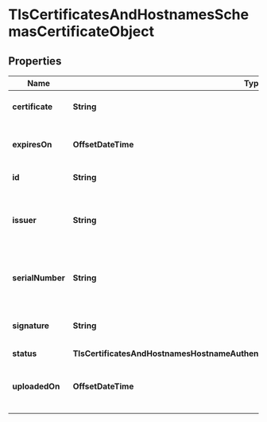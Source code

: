 

# TlsCertificatesAndHostnamesSchemasCertificateObject


## Properties

| Name | Type | Description | Notes |
|------------ | ------------- | ------------- | -------------|
|**certificate** | **String** | The hostname certificate. |  [optional] |
|**expiresOn** | **OffsetDateTime** | The date when the certificate expires. |  [optional] [readonly] |
|**id** | **String** | Identifier |  [optional] [readonly] |
|**issuer** | **String** | The certificate authority that issued the certificate. |  [optional] [readonly] |
|**serialNumber** | **String** | The serial number on the uploaded certificate. |  [optional] |
|**signature** | **String** | The type of hash used for the certificate. |  [optional] [readonly] |
|**status** | **TlsCertificatesAndHostnamesHostnameAuthenticatedOriginPullComponentsSchemasStatus** |  |  [optional] |
|**uploadedOn** | **OffsetDateTime** | The time when the certificate was uploaded. |  [optional] |



